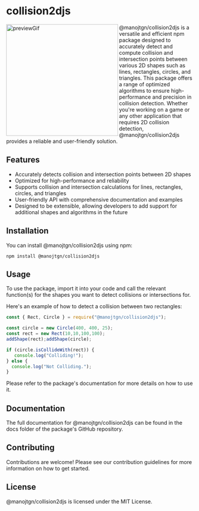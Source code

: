 # collision2djs
 <img src="https://github.com/ManojTGN/collision2djs/assets/42494649/a866cf1a-678a-4529-80a3-2e1e58759b1d" alt="previewGif" width="300" align="left"/>
@manojtgn/collision2djs is a versatile and efficient npm package designed to accurately detect and compute collision and intersection points between various 2D shapes such as lines, rectangles, circles, and triangles.
This package offers a range of optimized algorithms to ensure high-performance and precision in collision detection. Whether you're working on a game or any other application that requires 2D collision detection, @manojtgn/collision2djs provides a reliable and user-friendly solution.
<br clear="left"/>

## Features
- Accurately detects collision and intersection points between 2D shapes
- Optimized for high-performance and reliability
- Supports collision and intersection calculations for lines, rectangles, circles, and triangles
- User-friendly API with comprehensive documentation and examples
- Designed to be extensible, allowing developers to add support for additional shapes and algorithms in the future

## Installation
You can install @manojtgn/collision2djs using npm:
```npm
npm install @manojtgn/collision2djs
```

## Usage
To use the package, import it into your code and call the relevant function(s) for the shapes you want to detect collisions or intersections for.

Here's an example of how to detect a collision between two rectangles:
```js
const { Rect, Circle } = require("@manojtgn/collision2djs");

const circle = new Circle(400, 400, 25);
const rect = new Rect(10,10,100,100);
addShape(rect);addShape(circle);

if (circle.isCollideWith(rect)) {
   console.log("Colliding!");
} else {
  console.log("Not Colliding.");
}
```
Please refer to the package's documentation for more details on how to use it.

## Documentation
The full documentation for @manojtgn/collision2djs can be found in the docs folder of the package's GitHub repository.

## Contributing
Contributions are welcome! Please see our contribution guidelines for more information on how to get started.

## License
@manojtgn/collision2djs is licensed under the MIT License.
